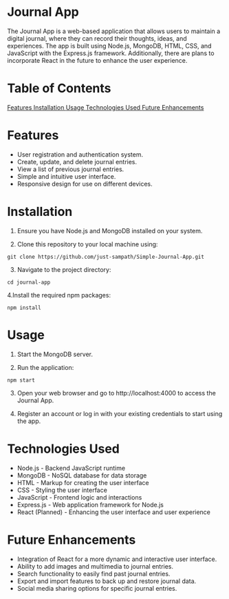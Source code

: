 # Journal App

The Journal App is a web-based application that allows users to maintain a digital journal, where they can record their thoughts, ideas, and experiences. The app is built using Node.js, MongoDB, HTML, CSS, and JavaScript with the Express.js framework. Additionally, there are plans to incorporate React in the future to enhance the user experience.

# Table of Contents

<u> Features </u>
<u>Installation </u>
<u>Usage </u>
<u>Technologies Used </u>
<u>Future Enhancements </u>

# Features

- User registration and authentication system.
- Create, update, and delete journal entries.
- View a list of previous journal entries.
- Simple and intuitive user interface.
- Responsive design for use on different devices.

# Installation

1. Ensure you have Node.js and MongoDB installed on your system.

2. Clone this repository to your local machine using:

`git clone https://github.com/just-sampath/Simple-Journal-App.git`

3. Navigate to the project directory:

`cd journal-app`

4.Install the required npm packages:

`npm install`

# Usage

1. Start the MongoDB server.

2. Run the application:

`npm start`

3. Open your web browser and go to http://localhost:4000 to access the Journal App.

4. Register an account or log in with your existing credentials to start using the app.

# Technologies Used

- Node.js - Backend JavaScript runtime
- MongoDB - NoSQL database for data storage
- HTML - Markup for creating the user interface
- CSS - Styling the user interface
- JavaScript - Frontend logic and interactions
- Express.js - Web application framework for Node.js
- React (Planned) - Enhancing the user interface and user experience

# Future Enhancements

- Integration of React for a more dynamic and interactive user interface.
- Ability to add images and multimedia to journal entries.
- Search functionality to easily find past journal entries.
- Export and import features to back up and restore journal data.
- Social media sharing options for specific journal entries.
